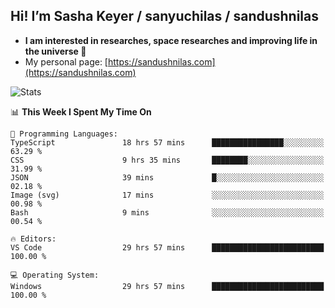 ## Hi! I’m Sasha Keyer / sanyuchilas / sandushnilas

- **I am interested in researches, space researches and improving life in the universe 🌠**  
- My personal page: [https://sandushnilas.com](https://sandushnilas.com)

![Stats](https://github-readme-stats.vercel.app/api?username=sanyuchilas&show_icons=true&theme=react&hide=issues&count_private=true&layout=compact)

<!--START_SECTION:waka-->
📊 **This Week I Spent My Time On** 

```text
💬 Programming Languages: 
TypeScript               18 hrs 57 mins      ████████████████░░░░░░░░░   63.29 % 
CSS                      9 hrs 35 mins       ████████░░░░░░░░░░░░░░░░░   31.99 % 
JSON                     39 mins             █░░░░░░░░░░░░░░░░░░░░░░░░   02.18 % 
Image (svg)              17 mins             ░░░░░░░░░░░░░░░░░░░░░░░░░   00.98 % 
Bash                     9 mins              ░░░░░░░░░░░░░░░░░░░░░░░░░   00.54 % 

🔥 Editors: 
VS Code                  29 hrs 57 mins      █████████████████████████   100.00 % 

💻 Operating System: 
Windows                  29 hrs 57 mins      █████████████████████████   100.00 % 
```


<!--END_SECTION:waka-->
